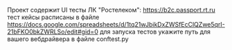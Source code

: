Проект содержит UI тесты ЛК "Ростелеком": https://b2c.passport.rt.ru тест кейсы расписаны в файле https://docs.google.com/spreadsheets/d/1tq21wJbikDxZWSfEcClQZwe5qrI-21bFKO0bkZWRLSo/edit#gid=0 для запуска тестов укажите путь для вашего вебдрайвера в файле conftest.py
